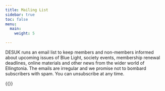 ```yaml
---
title: Mailing List
sidebar: true
toc: false
menu:
  main:
    weight: 5

---
```

DESUK runs an email list to keep members and non-members informed about upcoming issues of Blue Light, society events, membership renewal deadlines, online materials and other news from the wider world of Ellingtonia. The emails are irregular and we promise not to bombard subscribers with spam. You can unsubscribe at any time.

{{<mailchimp>}}
